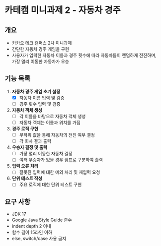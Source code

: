 # 카테캠 미니과제 2 - 자동차 경주

## 개요
- 카카오 테크 캠퍼스 2차 미니과제
- 간단한 자동차 경주 게임을 구현
- 사용자가 입력한 자동차 이름과 경주 횟수에 따라 자동차들이 랜덤하게 전진하며, 가장 멀리 이동한 자동차가 우승

## 기능 목록

1. **자동차 경주 게임 초기 설정**
    - [X] 자동차 이름 입력 및 검증
    - [ ] 경주 횟수 입력 및 검증

2. **자동차 객체 생성**
    - [ ] 각 이름을 바탕으로 자동차 객체 생성
    - [ ] 자동차 객체는 이름과 위치를 가짐

3. **경주 로직 구현**
    - [ ] 무작위 값을 통해 자동차의 전진 여부 결정
    - [ ] 각 회차 결과 출력

4. **우승자 결정 및 출력**
    - [ ] 가장 멀리 이동한 자동차 결정
    - [ ] 여러 우승자가 있을 경우 쉼표로 구분하여 출력

5. **입력 오류 처리**
    - [ ] 잘못된 입력에 대한 예외 처리 및 재입력 요청

6. **단위 테스트 작성**
    - [ ] 주요 로직에 대한 단위 테스트 구현

## 요구 사항
- JDK 17
- Google Java Style Guide 준수
- indent depth 2 이내
- 함수 길이 15라인 이하
- else, switch/case 사용 금지

